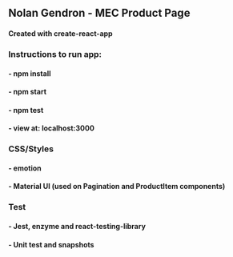 ## Nolan Gendron - MEC Product Page

#### Created with create-react-app
### Instructions to run app: 
#### - npm install
#### - npm start
#### - npm test
#### - view at: localhost:3000

### CSS/Styles
#### - emotion
#### - Material UI (used on Pagination and ProductItem  components)

### Test
#### - Jest, enzyme and react-testing-library
#### - Unit test and snapshots
